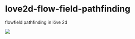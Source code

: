 # love2d-flow-field-pathfinding
flowfield pathfinding in löve 2d

![](https://i.imgur.com/BYty4nL.png)
